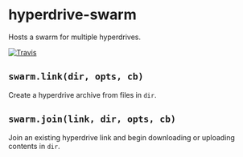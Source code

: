 # hyperdrive-swarm

Hosts a swarm for multiple hyperdrives.

[![Travis](https://api.travis-ci.org/karissa/hyperdrive-swarm.svg)](https://travis-ci.org/karissa/hyperdrive-swarm)

## `swarm.link(dir, opts, cb)`

Create a hyperdrive archive from files in `dir`.

## `swarm.join(link, dir, opts, cb)`

Join an existing hyperdrive link and begin downloading or uploading contents in `dir`.

